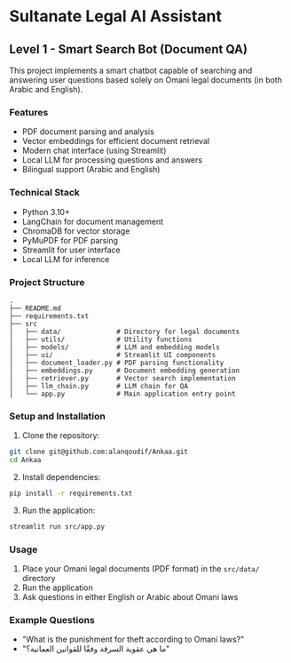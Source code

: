 # Sultanate Legal AI Assistant

## Level 1 - Smart Search Bot (Document QA)

This project implements a smart chatbot capable of searching and answering user questions based solely on Omani legal documents (in both Arabic and English).

### Features

- PDF document parsing and analysis
- Vector embeddings for efficient document retrieval
- Modern chat interface (using Streamlit)
- Local LLM for processing questions and answers
- Bilingual support (Arabic and English)

### Technical Stack

- Python 3.10+
- LangChain for document management
- ChromaDB for vector storage
- PyMuPDF for PDF parsing
- Streamlit for user interface
- Local LLM for inference

### Project Structure

```
.
├── README.md
├── requirements.txt
├── src
│   ├── data/              # Directory for legal documents
│   ├── utils/             # Utility functions
│   ├── models/            # LLM and embedding models
│   ├── ui/                # Streamlit UI components
│   ├── document_loader.py # PDF parsing functionality
│   ├── embeddings.py      # Document embedding generation
│   ├── retriever.py       # Vector search implementation
│   ├── llm_chain.py       # LLM chain for QA
│   └── app.py             # Main application entry point
```

### Setup and Installation

1. Clone the repository:
```bash
git clone git@github.com:alanqoudif/Ankaa.git
cd Ankaa
```

2. Install dependencies:
```bash
pip install -r requirements.txt
```

3. Run the application:
```bash
streamlit run src/app.py
```

### Usage

1. Place your Omani legal documents (PDF format) in the `src/data/` directory
2. Run the application
3. Ask questions in either English or Arabic about Omani laws

### Example Questions

- "What is the punishment for theft according to Omani laws?"
- "ما هي عقوبة السرقة وفقًا للقوانين العمانية؟"
